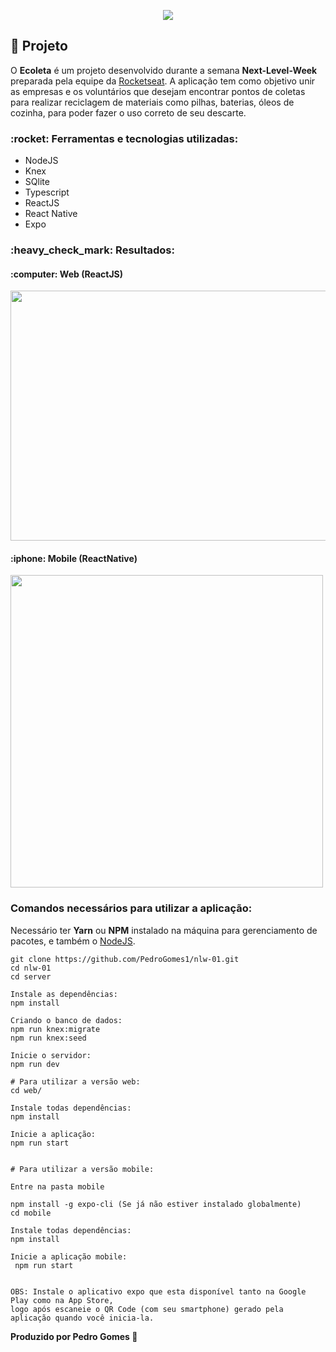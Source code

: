 <p align="center">
  <img src="https://user-images.githubusercontent.com/45200253/83931819-172c1a80-a775-11ea-965d-8d0e18c62220.png">
</p>



## :memo: Projeto

O <strong>Ecoleta</strong> é um projeto desenvolvido durante a semana <strong>Next-Level-Week</strong> preparada pela equipe da [Rocketseat](https://rocketseat.com.br). A aplicação tem como objetivo unir as empresas e os voluntários que desejam encontrar pontos de coletas para realizar reciclagem de materiais como pilhas, baterias, óleos de cozinha, para poder fazer o uso correto de seu descarte.


<h3>:rocket: Ferramentas e tecnologias utilizadas: </h3>

* NodeJS
* Knex
* SQlite
* Typescript
* ReactJS
* React Native
* Expo

<h3>:heavy_check_mark: Resultados:</h3>


<h4>:computer: Web (ReactJS) </h4>
<img src="https://user-images.githubusercontent.com/45200253/83934750-93c8f400-a789-11ea-8168-4fdfbb1fa894.gif" height="400" width="700">

<h4>:iphone: Mobile (ReactNative) </h4>
<img src="https://user-images.githubusercontent.com/45200253/83970973-02ec3880-a8af-11ea-8540-44a6448b380b.gif" height="500" width="">


### Comandos necessários para utilizar a aplicação:

Necessário ter <strong>Yarn</strong> ou <strong>NPM</strong> instalado na máquina para gerenciamento de pacotes, e também o [NodeJS](https://nodejs.org/en/download/).

````
git clone https://github.com/PedroGomes1/nlw-01.git
cd nlw-01
cd server

Instale as dependências:
npm install

Criando o banco de dados:
npm run knex:migrate
npm run knex:seed

Inicie o servidor:
npm run dev

# Para utilizar a versão web:
cd web/

Instale todas dependências:
npm install

Inicie a aplicação:
npm run start


# Para utilizar a versão mobile:

Entre na pasta mobile

npm install -g expo-cli (Se já não estiver instalado globalmente)
cd mobile

Instale todas dependências:
npm install

Inicie a aplicação mobile:
 npm run start
 
 
OBS: Instale o aplicativo expo que esta disponível tanto na Google Play como na App Store,
logo após escaneie o QR Code (com seu smartphone) gerado pela aplicação quando você inicia-la.

````

<b>Produzido por Pedro Gomes </b> :wave:
